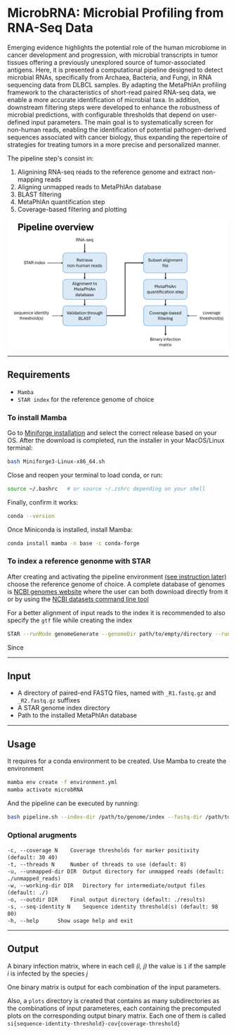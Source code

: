 # MicrobRNA: Microbial Profiling from RNA-Seq Data

Emerging evidence highlights the
potential role of the human microbiome in cancer development and progression, with
microbial transcripts in tumor tissues offering a previously unexplored source of tumor-associated antigens. 
Here, it is presented a computational pipeline designed to detect
microbial RNAs, specifically from Archaea, Bacteria, and Fungi, in RNA sequencing data from DLBCL samples. By adapting the MetaPhlAn profiling framework to
the characteristics of short-read paired RNA-seq data, we enable a more accurate identification
of microbial taxa. In addition, downstream filtering
steps were developed to enhance the robustness of microbial predictions, with configurable
thresholds that depend on user-defined input parameters. The main goal is to systematically screen for non-human reads, enabling
the identification of potential pathogen-derived sequences associated with cancer biology,
thus expanding the repertoire of strategies for treating tumors in a more precise and
personalized manner.

The pipeline step's consist in:
  1. Alignining RNA-seq reads to the reference genome and extract non-mapping reads
  2. Aligning unmapped reads to MetaPhlAn database
  3. BLAST filtering
  4. MetaPhlAn quantification step
  5. Coverage-based filtering and plotting


![pipeline overview](pipeline-overview.PNG)

---

## Requirements

- `Mamba`
- `STAR index` for the reference genome of choice


### To install Mamba
Go to [Miniforge installation](https://conda-forge.org/download/) and select the correct release based on your OS.
After the download is completed, run the installer in your MacOS/Linux terminal:
```bash
bash Miniforge3-Linux-x86_64.sh
```

Close and reopen your terminal to load conda, or run:
```bash
source ~/.bashrc   # or source ~/.zshrc depending on your shell
```

Finally, confirm it works:
```bash
conda --version
```

Once Miniconda is installed, install Mamba:
```bash
conda install mamba -n base -c conda-forge
```

### To index a reference genonme with STAR
After creating and activating the pipeline environment [(see instruction later)](#usage) choose the reference genome of choice. 
A complete database of genomes is [NCBI genomes website](https://www.ncbi.nlm.nih.gov/home/genomes/) where the user can both 
download directly from it or by using the [NCBI datasets command line tool](https://www.ncbi.nlm.nih.gov/datasets/docs/v2/command-line-tools/download-and-install/)

For a better alignment of input reads to the index it is recommended to also specify the `gtf` file while creating the index

```bash
STAR --runMode genomeGenerate --genomeDir path/to/empty/directory --runThreadN INTEGER --genomeFastaFiles /path/to/reference.fasta --sjdbGTFfile /path/to/annotations.gtf
```

Since 

---

## Input

- A directory of paired-end FASTQ files, named with `_R1.fastq.gz` and `_R2.fastq.gz` suffixes
- A STAR genome index directory
- Path to the installed MetaPhlAn database

---

## Usage

It requires for a conda environment to be created. Use Mamba to create the environment
```bash
mamba env create -f environment.yml
mamba activate microbRNA
```

And the pipeline can be executed by running:
```bash
bash pipeline.sh --index-dir /path/to/genome/index --fastq-dir /path/to/fastq/files [options]
```

### Optional arugments
```text
-c, --coverage N	Coverage thresholds for marker positivity (default: 30 40)
-t, --threads N		Number of threads to use (default: 8)
-u, --unmapped-dir DIR	Output directory for unmapped reads (default: ./unmapped_reads)
-w, --working-dir DIR	Directory for intermediate/output files (default: ./)
-o, --outdir DIR	Final output directory (default: ./results)
-s, --seq-identity N	Sequence identity threshold(s) (default: 98 80)
-h, --help		Show usage help and exit
```

---

## Output
A binary infection matrix, where in each cell _(i, j)_ the value is `1` if the sample _i_ is infected by the species _j_ 

One binary matrix is output for each combination of the input parameters.

Also, a `plots` directory is created that contains as many subdirectories as the combinations of input parameteres, each containing the precomputed plots
on the corresponding output binary matrix. Each one of them is called `si{sequence-identity-threshold}-cov{coverage-threshold}`
